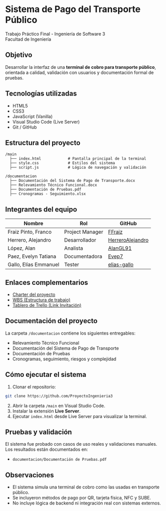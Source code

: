 # Sistema de Pago del Transporte Público

Trabajo Práctico Final - Ingeniería de Software 3  
Facultad de Ingeniería

## Objetivo

Desarrollar la interfaz de una **terminal de cobro para transporte público**, orientada a calidad, validación con usuarios y documentación formal de pruebas.

## Tecnologías utilizadas

- HTML5  
- CSS3  
- JavaScript (Vanilla)  
- Visual Studio Code (Live Server)  
- Git / GitHub  

## Estructura del proyecto

```
/main
  ├── index.html            # Pantalla principal de la terminal
  ├── style.css             # Estilos del sistema
  ├── script.js             # Lógica de navegación y validación

/documentacion
  ├── Documentación del Sistema de Pago de Transporte.docx
  ├── Relevamiento Técnico Funcional.docx
  ├── Documentación de Pruebas.pdf
  ├── Cronogramas - Seguimiento.xlsx
```

## Integrantes del equipo

| Nombre                     | Rol               | GitHub                                 |
|---------------------------|-------------------|----------------------------------------|
| Fraiz Pinto, Franco       | Project Manager    | [FFraiz](https://github.com/FFraiz)    |
| Herrero, Alejandro        | Desarrollador      | [HerreroAlejandro](https://github.com/HerreroAlejandro) |
| López, Alan               | Analista           | [AlanGL91](https://github.com/AlanGL91)|
| Paez, Evelyn Tatiana      | Documentadora      | [Evep7](https://github.com/Evep7)      |
| Gallo, Elías Emmanuel     | Tester             | [elias-gallo](https://github.com/elias-gallo) |

## Enlaces complementarios

- [Charter del proyecto](https://docs.google.com/document/d/18xsYqWKTOB3goMPmUV8r9PHNa04FtWqkaPLgAKxRUzI/edit?tab=t.0)  
- [WBS (Estructura de trabajo)](https://drive.google.com/file/d/1bbp48Ros1RCt0WY4gNzbn88Gl-0Nxu-q/view)  
- [Tablero de Trello (Link Invitación)]([https://trello.com/b/kbAsei1i/ingenieria-de-software-3](https://trello.com/invite/b/67eb28d242d67bf7c629025d/ATTI79e4087a06aee11280b5a33581c86e5590FB1357/ingenieria-de-software-3))  

## Documentación del proyecto

La carpeta `/documentacion` contiene los siguientes entregables:

- Relevamiento Técnico Funcional  
- Documentación del Sistema de Pago de Transporte  
- Documentación de Pruebas  
- Cronogramas, seguimiento, riesgos y complejidad 

## Cómo ejecutar el sistema

1. Clonar el repositorio:
```bash
git clone https://github.com/ProyectoIngenieria3
```

2. Abrir la carpeta `/main` en Visual Studio Code.  
3. Instalar la extensión **Live Server**.  
4. Ejecutar `index.html` desde Live Server para visualizar la terminal.

## Pruebas y validación

El sistema fue probado con casos de uso reales y validaciones manuales.  
Los resultados están documentados en:

- `documentacion/Documentación de Pruebas.pdf`

## Observaciones

- El sistema simula una terminal de cobro como las usadas en transporte público.  
- Se incluyeron métodos de pago por QR, tarjeta física, NFC y SUBE.  
- No incluye lógica de backend ni integración real con sistemas externos.
